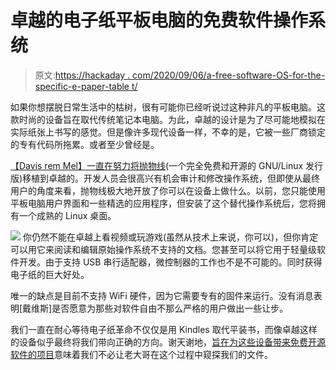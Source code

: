 # 卓越的电子纸平板电脑的免费软件操作系统

> 原文:[https://hackaday . com/2020/09/06/a-free-software-OS-for-the-specific-e-paper-table t/](https://hackaday.com/2020/09/06/a-free-software-os-for-the-remarkable-e-paper-tablet/)

如果你想摆脱日常生活中的枯树，很有可能你已经听说过这种非凡的平板电脑。这款时尚的设备旨在取代传统笔记本电脑。为此，卓越的设计是为了尽可能地模拟在实际纸张上书写的感觉。但是像许多现代设备一样，不幸的是，它被一些厂商锁定的专有代码所拖累。或者至少曾经是。

[【Davis rem Mel】一直在努力将抛物线](http://www.davisr.me/projects/parabola-rm/)(一个完全免费和开源的 GNU/Linux 发行版)移植到卓越的。开发人员会很高兴有机会审计和修改操作系统，但即使从最终用户的角度来看，抛物线极大地开放了你可以在设备上做什么。以前，您只能使用平板电脑用户界面和一些精选的应用程序，但安装了这个替代操作系统后，您将拥有一个成熟的 Linux 桌面。

[![](../Images/84c0413f3c05d4bef7654c20df35985c.png)](https://hackaday.com/wp-content/uploads/2020/09/remarklinux_detail.png) 你仍然不能在卓越上看视频或玩游戏(虽然从技术上来说，你可以)，但你肯定可以用它来阅读和编辑原始操作系统不支持的文档。您甚至可以将它用于轻量级软件开发。由于支持 USB 串行适配器，微控制器的工作也不是不可能的。同时获得电子纸的巨大好处。

唯一的缺点是目前不支持 WiFi 硬件，因为它需要专有的固件来运行。没有消息表明[戴维斯]是否愿意为那些对软件自由不那么严格的用户做出一些让步。

我们一直在耐心等待电子纸革命不仅仅是用 Kindles 取代平装书，而像卓越这样的设备似乎最终将我们带向正确的方向。谢天谢地，[旨在为这些设备带来免费开源软件的项目](https://hackaday.com/2018/07/25/hope-xii-a-foss-operating-system-for-e-readers/)意味着我们不必让老大哥在这个过程中窥探我们的文件。